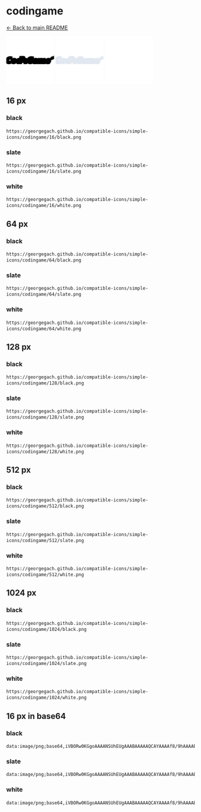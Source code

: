 # codingame

[← Back to main README](../../README.md)


<img src="./128/black.png" width="128" alt="codingame black icon" />
<img src="./128/slate.png" width="128" alt="codingame slate icon" />
<img src="./128/white.png" width="128" alt="codingame white icon" />

## 16 px

### black
```
https://georgegach.github.io/compatible-icons/simple-icons/codingame/16/black.png
```

### slate
```
https://georgegach.github.io/compatible-icons/simple-icons/codingame/16/slate.png
```

### white
```
https://georgegach.github.io/compatible-icons/simple-icons/codingame/16/white.png
```

## 64 px

### black
```
https://georgegach.github.io/compatible-icons/simple-icons/codingame/64/black.png
```

### slate
```
https://georgegach.github.io/compatible-icons/simple-icons/codingame/64/slate.png
```

### white
```
https://georgegach.github.io/compatible-icons/simple-icons/codingame/64/white.png
```

## 128 px

### black
```
https://georgegach.github.io/compatible-icons/simple-icons/codingame/128/black.png
```

### slate
```
https://georgegach.github.io/compatible-icons/simple-icons/codingame/128/slate.png
```

### white
```
https://georgegach.github.io/compatible-icons/simple-icons/codingame/128/white.png
```

## 512 px

### black
```
https://georgegach.github.io/compatible-icons/simple-icons/codingame/512/black.png
```

### slate
```
https://georgegach.github.io/compatible-icons/simple-icons/codingame/512/slate.png
```

### white
```
https://georgegach.github.io/compatible-icons/simple-icons/codingame/512/white.png
```

## 1024 px

### black
```
https://georgegach.github.io/compatible-icons/simple-icons/codingame/1024/black.png
```

### slate
```
https://georgegach.github.io/compatible-icons/simple-icons/codingame/1024/slate.png
```

### white
```
https://georgegach.github.io/compatible-icons/simple-icons/codingame/1024/white.png
```

## 16 px in base64

### black
```
data:image/png;base64,iVBORw0KGgoAAAANSUhEUgAAABAAAAAQCAYAAAAf8/9hAAAABmJLR0QA/wD/AP+gvaeTAAAAe0lEQVQ4je3OIQvCABTE8d9kSQ1jwSRit4jZsL606nc2CFoM2o3iQAR15YUxNGvYwcH7Hxzv6PUfmmCNNHiFKjhHgfGX7jLBPWCPLTYY4YB5lHe4xP3EKR4NRVDj3fKjw59cY5CixA0znDGN7wtcY12GV2t6gmMn6/UzNZ9jH1cUeaTEAAAAAElFTkSuQmCC
```

### slate
```
data:image/png;base64,iVBORw0KGgoAAAANSUhEUgAAABAAAAAQCAYAAAAf8/9hAAAABmJLR0QA/wD/AP+gvaeTAAAAuUlEQVQ4je2OvS8EURxFz30zmjWSjYKGjV4jWyv0Kq3/WSGxjQjLE2tfYcZHZBOZ31XIdihFsae+5+TCin/A1ePr1m15OrRdA0wfunGetye265yfN/OsPSqlNN+596U90N2sWyCBfGFzluA07HVJE2APaIBzoEhqTPSOdK3kMWagPO962wvQYFk2fAjWfv/u993t4UaNdGzFW4o0knTTR+xANTH9vpJevrYe2sRSrSoEXEqKn/Ir/pJP5vBTBSrSNRQAAAAASUVORK5CYII=
```

### white
```
data:image/png;base64,iVBORw0KGgoAAAANSUhEUgAAABAAAAAQCAYAAAAf8/9hAAAABmJLR0QA/wD/AP+gvaeTAAAAjUlEQVQ4je3OLYuCYRSE4euBd4sfsBg2idi3iNlg32T1PxsWtBi0GxdZBNGxPOEtYtTgnWYOZ84c3rwASb6SzJI01U+TLJI0SQZJ5kl6d7KTkuRU/RorLNHFBmP08ItD1RfsMEWnJLnghE7r+BkfD57/R7/BD44YYY9hbf/GX13+xLUVLtiWUtqzN0/jBvZKOGHe7Mz0AAAAAElFTkSuQmCC
```

